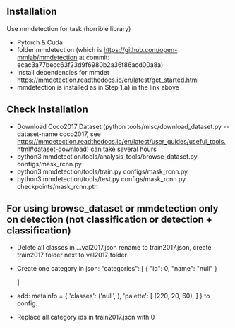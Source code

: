 ## Installation
Use mmdetection for task (horrible library)

- Pytorch & Cuda
- folder mmdetection (which is https://github.com/open-mmlab/mmdetection at commit: ecac3a77becc63f23d9f6980b2a36f86acd00a8a)
- Install dependencies for mmdet https://mmdetection.readthedocs.io/en/latest/get_started.html
- mmdetection is installed as in Step 1.a) in the link above


## Check Installation
- Download Coco2017 Dataset (python tools/misc/download_dataset.py --dataset-name coco2017, see https://mmdetection.readthedocs.io/en/latest/user_guides/useful_tools.html#dataset-download) can take several hours
- python3 mmdetection/tools/analysis_tools/browse_dataset.py configs/mask_rcnn.py
- python3 mmdetection/tools/train.py configs/mask_rcnn.py
- python3 mmdetection/tools/test.py configs/mask_rcnn.py checkpoints/mask_rcnn.pth

## For using browse_dataset or mmdetection only on detection (not classification or detection + classification)
- Delete all classes in ...val2017.json rename to train2017.json, create train2017 folder next to val2017 folder
- Create one category in json:
 "categories": [
        {
            "id": 0,
            "name": "null"
        }

    ]

- add: 
metainfo = {
    'classes': ('null', ),
    'palette': [
        (220, 20, 60),
    ]
}
to config.
- Replace all category ids in train2017.json with 0 